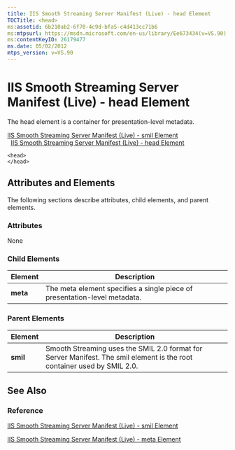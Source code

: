 ```yaml
---
title: IIS Smooth Streaming Server Manifest (Live) - head Element
TOCTitle: <head>
ms:assetid: 6b210ab2-6f70-4c9d-bfa5-c4d413cc71b6
ms:mtpsurl: https://msdn.microsoft.com/en-us/library/Ee673434(v=VS.90)
ms:contentKeyID: 26179477
ms.date: 05/02/2012
mtps_version: v=VS.90
---
```


# IIS Smooth Streaming Server Manifest (Live) - head Element

The head element is a container for presentation-level metadata.

[IIS Smooth Streaming Server Manifest (Live) - smil Element](iis-smooth-streaming-server-manifest-live-smil-element.md)  
  [IIS Smooth Streaming Server Manifest (Live) - head Element](iis-smooth-streaming-server-manifest-live-head-element.md)  

    <head>
    </head>

## Attributes and Elements

The following sections describe attributes, child elements, and parent elements.

### Attributes

None

### Child Elements

|Element|Description|
|--- |--- |
|**meta**|The meta element specifies a single piece of presentation-level metadata.|

### Parent Elements

|Element|Description|
|--- |--- |
|**smil**|Smooth Streaming uses the SMIL 2.0 format for Server Manifest. The smil element is the root container used by SMIL 2.0.|

## See Also

### Reference

[IIS Smooth Streaming Server Manifest (Live) - smil Element](iis-smooth-streaming-server-manifest-live-smil-element.md)

[IIS Smooth Streaming Server Manifest (Live) - meta Element](iis-smooth-streaming-server-manifest-live-meta-element.md)

